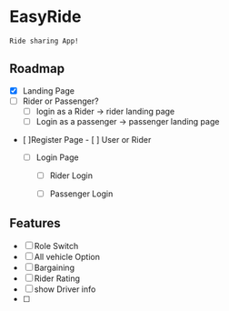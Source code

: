# EasyRide
    Ride sharing App!


## Roadmap 
- [x] Landing Page
 - [ ] Rider or Passenger?
     - [ ] login as a Rider -> rider landing page
     - [ ] Login as a passenger -> passenger landing page

 - [ ]Register Page
       - [ ] User or Rider

    - [ ] Login Page
       - [ ] Rider Login
        - [ ] Passenger Login

    





## Features

- [ ] Role Switch
- [ ] All vehicle Option
- [ ] Bargaining
- [ ] Rider Rating
- [ ] show Driver info
- [ ] 

